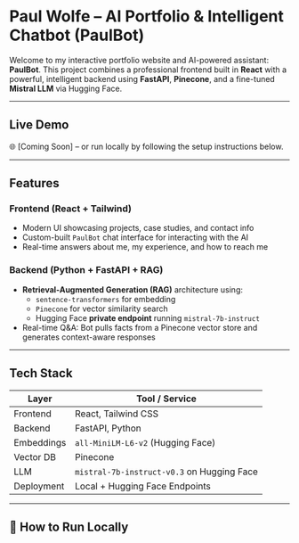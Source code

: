 # Paul Wolfe – AI Portfolio & Intelligent Chatbot (PaulBot)

Welcome to my interactive portfolio website and AI-powered assistant: **PaulBot**. This project combines a professional frontend built in **React** with a powerful, intelligent backend using **FastAPI**, **Pinecone**, and a fine-tuned **Mistral LLM** via Hugging Face.

---

## Live Demo

🌐 [Coming Soon] – or run locally by following the setup instructions below.

---

## Features

### Frontend (React + Tailwind)
- Modern UI showcasing projects, case studies, and contact info
- Custom-built `PaulBot` chat interface for interacting with the AI
- Real-time answers about me, my experience, and how to reach me

### Backend (Python + FastAPI + RAG)
- **Retrieval-Augmented Generation (RAG)** architecture using:
  - `sentence-transformers` for embedding
  - `Pinecone` for vector similarity search
  - Hugging Face **private endpoint** running `mistral-7b-instruct`
- Real-time Q&A: Bot pulls facts from a Pinecone vector store and generates context-aware responses

---

## Tech Stack

| Layer       | Tool / Service                              |
|-------------|---------------------------------------------|
| Frontend    | React, Tailwind CSS                         |
| Backend     | FastAPI, Python                             |
| Embeddings  | `all-MiniLM-L6-v2` (Hugging Face)           |
| Vector DB   | Pinecone                                     |
| LLM         | `mistral-7b-instruct-v0.3` on Hugging Face   |
| Deployment  | Local + Hugging Face Endpoints              |

---

## 🚀 How to Run Locally
